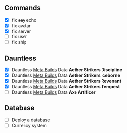 ## Commands

- [x] fix ~~say~~ echo
- [x] fix avatar
- [x] fix server
- [ ] fix user
- [ ] fix ship

## Dauntless

- [x] Dauntless [Meta Builds](https://docs.google.com/spreadsheets/d/1-I4LQ_8uNqV9LuybXhz2wjmcPeTNNGWRZ-kFjsckwtk/edit#gid=0) Data **Aether Strikers Discipline**
- [x] Dauntless [Meta Builds](https://docs.google.com/spreadsheets/d/1-I4LQ_8uNqV9LuybXhz2wjmcPeTNNGWRZ-kFjsckwtk/edit#gid=0) Data **Aether Strikers Iceborne**
- [x] Dauntless [Meta Builds](https://docs.google.com/spreadsheets/d/1-I4LQ_8uNqV9LuybXhz2wjmcPeTNNGWRZ-kFjsckwtk/edit#gid=0) Data **Aether Strikers Revenant**
- [x] Dauntless [Meta Builds](https://docs.google.com/spreadsheets/d/1-I4LQ_8uNqV9LuybXhz2wjmcPeTNNGWRZ-kFjsckwtk/edit#gid=0) Data **Aether Strikers Tempest**
- [ ] Dauntless [Meta Builds](https://docs.google.com/spreadsheets/d/1-I4LQ_8uNqV9LuybXhz2wjmcPeTNNGWRZ-kFjsckwtk/edit#gid=0) Data **Axe Artificer**

## Database

- [ ] Deploy a database
- [ ] Currency system